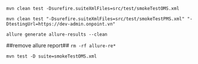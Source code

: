 `mvn clean test -Dsurefire.suiteXmlFiles=src/test/smokeTestOMS.xml`

`mvn clean test "-Dsurefire.suiteXmlFiles=src/test/smokeTestPMS.xml" "-DtestingUrl=https://dev-admin.onpoint.vn"`

`allure generate allure-results --clean`

##remove allure report##
`rm -rf allure-re*`

`mvn test -D suite=smokeTestOMS.xml`